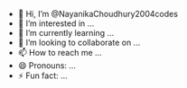 - 👋 Hi, I’m @NayanikaChoudhury2004codes
- 👀 I’m interested in ...
- 🌱 I’m currently learning ...
- 💞️ I’m looking to collaborate on ...
- 📫 How to reach me ...
- 😄 Pronouns: ...
- ⚡ Fun fact: ...

<!---
NayanikaChoudhury2004codes/NayanikaChoudhury2004codes is a ✨ special ✨ repository because its `README.md` (this file) appears on your GitHub profile.
You can click the Preview link to take a look at your changes.
--->
